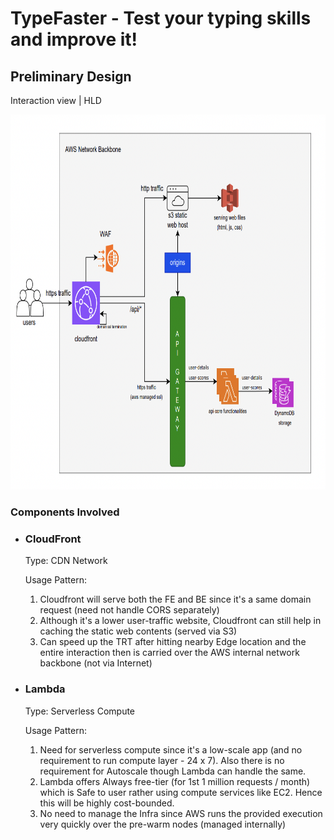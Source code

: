 <div class="page-header">
    <h1>
      TypeFaster - Test your typing skills and improve it!
    </h1>
</div>

<div class="preliminary-design">
    <h2> Preliminary Design </h2>
    <div class="interaction-view">
        <p> Interaction view | HLD </p>
        <div class="arch-view">
            <img src = "./github-contents/imgs/preliminary_design.png" width="800" height="600">
        </div>
        <div class="components-desc">
            <h3>Components Involved</h3>
            <ul>
                <li>
                    <h3>CloudFront</h3>
                    <p>
                        Type: CDN Network
                    </p>
                    <p>
                        Usage Pattern:
                        <ol>
                            <li>
                                Cloudfront will serve both the FE and BE since it's a same domain request (need not handle CORS separately)
                            </li>
                            <li>
                                Although it's a lower user-traffic website, Cloudfront can still help in caching the static web contents (served via S3)
                            </li>
                            <li>
                                Can speed up the TRT after hitting nearby Edge location and the entire interaction then is carried over the AWS internal network backbone (not via Internet)
                            </li>
                        </ol>
                    </p>
                </li>
                <li>
                    <h3>Lambda</h3>
                    <p>
                        Type: Serverless Compute
                    </p>
                    <p>
                        Usage Pattern:
                        <ol>
                            <li>
                                Need for serverless compute since it's a low-scale app (and no requirement to run compute layer - 24 x 7). Also there is no requirement for Autoscale though Lambda can handle the same.
                            </li>
                            <li>
                                Lambda offers Always free-tier (for 1st 1 million requests / month) which is Safe to user rather using compute services like EC2. Hence this will be highly cost-bounded.
                            </li>
                            <li>
                                No need to manage the Infra since AWS runs the provided execution very quickly over the pre-warm nodes (managed internally)
                            </li>
                        </ol>
                    </p>
                </li>
            </ul>
        </div>
    </div>
</div>
